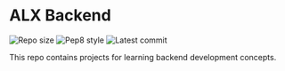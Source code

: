 # ALX Backend

![Repo size](https://img.shields.io/github/repo-size/chiemekaifemegbulem/alx-backend)
![Pep8 style](https://img.shields.io/badge/PEP8-style%20guide-purple?style=round-square)
![Latest commit](https://img.shields.io/github/last-commit/chiemekaifemegbulem/alx-backend/main?style=round-square)

This repo contains projects for learning backend development concepts.